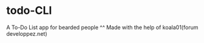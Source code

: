 # todo-CLI
A To-Do List app for bearded people ^^
Made with the help of koala01(forum developpez.net)